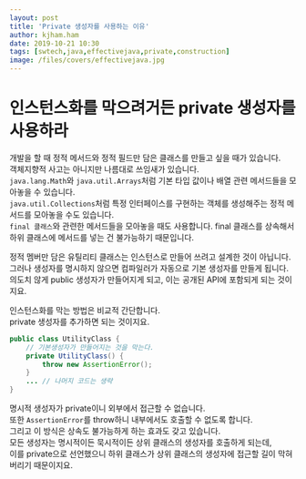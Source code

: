 ```yaml
---
layout: post
title: 'Private 생성자를 사용하는 이유'
author: kjham.ham
date: 2019-10-21 10:30
tags: [swtech,java,effectivejava,private,construction]
image: /files/covers/effectivejava.jpg
---
```


# 인스턴스화를 막으려거든 private 생성자를 사용하라  

개발을 할 때 정적 메서드와 정적 필드만 담은 클래스를 만들고 싶을 때가 있습니다.  
객체지향적 사고는 아니지만 나름대로 쓰임새가 있습니다.  
`java.lang.Math`와 `java.util.Arrays`처럼 기본 타입 값이나 배열 관련 메서드들을 모아놓을 수 있습니다.  
`java.util.Collections`처럼 특정 인터페이스를 구현하는 객체를 생성해주는 정적 메서드를 모아놓을 수도 있습니다.  
`final 클래스`와 관련한 메서드들을 모아놓을 때도 사용합니다. final 클래스를 상속해서 하위 클래스에 메서드를 넣는 건 불가능하기 때문입니다.  

정적 멤버만 담은 유틸리티 클래스는 인스턴스로 만들어 쓰려고 설계한 것이 아닙니다.  
그러나 생성자를 명시하지 않으면 컴파일러가 자동으로 기본 생성자를 만들게 됩니다.  
의도치 않게 public 생성자가 만들어지게 되고, 이는 공개된 API에 포함되게 되는 것이지요.  

인스턴스화를 막는 방법은 비교적 간단합니다.  
private 생성자를 추가하면 되는 것이지요.  
~~~java
public class UtilityClass {
    // 기본생성자가 만들어지는 것을 막는다.
    private UtilityClass() {
        throw new AssertionError();
    }
    ... // 나머지 코드는 생략
}
~~~

명시적 생성자가 private이니 외부에서 접근할 수 없습니다.  
또한 `AssertionError`를 throw하니 내부에서도 호출할 수 없도록 합니다.  
그리고 이 방식은 상속도 불가능하게 하는 효과도 갖고 있습니다.  
모든 생성자는 명시적이든 묵시적이든 상위 클래스의 생성자를 호출하게 되는데,  
이를 private으로 선언했으니 하위 클래스가 상위 클래스의 생성자에 접근할 길이 막혀버리기 때문이지요.  